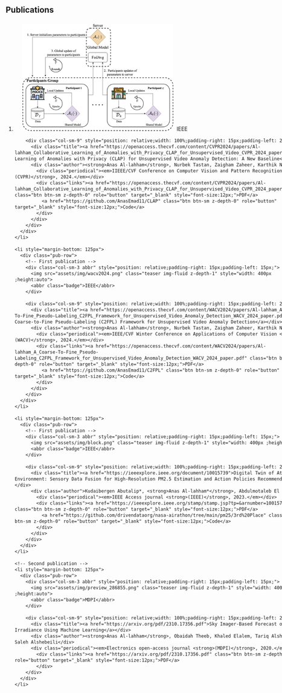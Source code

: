 <style>
  /* Add CSS rules to make images bigger */
  .col-sm-3 img.teaser {
    max-width: 400px; /* Adjust the max-width as needed */
    height: auto; /* Maintain the aspect ratio */
    margin-left: 5px; /* Increase the left margin of images */
    margin-right: 5px; /* Increase the right margin of images */
  }

  .col-sm-3 img.teaser {
    max-width: 400px; /* Adjust the max-width as needed */
    height: auto; /* Maintain the aspect ratio */
    margin-left: 5px; /* Increase the left margin of images */
    margin-right: 5px; /* Increase the right margin of images */
  }

  .col-sm-3 img.teaser {
    max-width: 400px; /* Adjust the max-width as needed */
    height: auto; /* Maintain the aspect ratio */
    margin-left: 5px; /* Increase the left margin of images */
    margin-right: 5px; /* Increase the right margin of images */
  }

  .col-sm-3 img.teaser {
    max-width: 400px; /* Adjust the max-width as needed */
    height: auto; /* Maintain the aspect ratio */
    margin-left: 5px; /* Increase the left margin of images */
    margin-right: 5px; /* Increase the right margin of images */
  }

  .col-sm-3 img.teaser {
    max-width: 400px; /* Adjust the max-width as needed */
    height: auto; /* Maintain the aspect ratio */
    margin-left: 5px; /* Increase the left margin of images */
    margin-right: 5px; /* Increase the right margin of images */
  }

  /* Add CSS rules to increase the space between images */
  .col-sm-3.abbr {
    margin-right: 5px; /* Increase the margin between images */
  }

  /* Add CSS rule to adjust margin for text next to images */
  .col-sm-9 {
    margin-left: 5px; /* Adjust the left margin for text next to images */
  }
</style>



<h2 id="publications" style="margin: 2px 0px -15px;">Publications</h2>

<div class="publications" style="width : 800px ; margin-top : 40px">
  <ol class="bibliography">
  <li style="margin-bottom: 125px">
      <div class="pub-row">
        <!-- First publication -->
        <div class="col-sm-3 abbr" style="position: relative;padding-right: 15px;padding-left: 15px;">
          <img src="assets/img/cvpr2024.png" class="teaser img-fluid z-depth-1" style="width: 400px ;height:auto">
          <abbr class="badge">IEEE</abbr>
        </div>

        <div class="col-sm-9" style="position: relative;width: 100%;padding-right: 15px;padding-left: 20px;">
          <div class="title"><a href="https://openaccess.thecvf.com/content/CVPR2024/papers/Al-lahham_Collaborative_Learning_of_Anomalies_with_Privacy_CLAP_for_Unsupervised_Video_CVPR_2024_paper.pdf">Collaborative Learning of Anomalies with Privacy (CLAP) for Unsupervised Video Anomaly Detection: A New Baseline</a></div>
          <div class="author"><strong>Anas Al-lahham</strong>, Nurbek Tastan, Zaigham Zaheer, Karthik Nandakumar
            <div class="periodical"><em>IIEEE/CVF Conference on Computer Vision and Pattern Recognition <strong>(CVPR)</strong>, 2024.</em></div>
            <div class="links"><a href="https://openaccess.thecvf.com/content/CVPR2024/papers/Al-lahham_Collaborative_Learning_of_Anomalies_with_Privacy_CLAP_for_Unsupervised_Video_CVPR_2024_paper.pdf" class="btn btn-sm z-depth-0" role="button" target="_blank" style="font-size:12px;">PDF</a>
              <a href="https://github.com/AnasEmad11/CLAP" class="btn btn-sm z-depth-0" role="button" target="_blank" style="font-size:12px;">Code</a>
            </div>
          </div>
        </div>
      </div>
    </li>

    <li style="margin-bottom: 125px">
      <div class="pub-row">
        <!-- First publication -->
        <div class="col-sm-3 abbr" style="position: relative;padding-right: 15px;padding-left: 15px;">
          <img src="assets/img/wacv2024.png" class="teaser img-fluid z-depth-1" style="width: 400px ;height:auto">
          <abbr class="badge">IEEE</abbr>
        </div>

        <div class="col-sm-9" style="position: relative;width: 100%;padding-right: 15px;padding-left: 20px;">
          <div class="title"><a href="https://openaccess.thecvf.com/content/WACV2024/papers/Al-lahham_A_Coarse-To-Fine_Pseudo-Labeling_C2FPL_Framework_for_Unsupervised_Video_Anomaly_Detection_WACV_2024_paper.pdf">A Coarse-to-Fine Pseudo-Labeling (C2FPL) Framework for Unsupervised Video Anomaly Detection</a></div>
          <div class="author"><strong>Anas Al-lahham</strong>, Nurbek Tastan, Zaigham Zaheer, Karthik Nandakumar
            <div class="periodical"><em>IEEE/CVF Winter Conference on Applications of Computer Vision <strong>(WACV)</strong>, 2024.</em></div>
            <div class="links"><a href="https://openaccess.thecvf.com/content/WACV2024/papers/Al-lahham_A_Coarse-To-Fine_Pseudo-Labeling_C2FPL_Framework_for_Unsupervised_Video_Anomaly_Detection_WACV_2024_paper.pdf" class="btn btn-sm z-depth-0" role="button" target="_blank" style="font-size:12px;">PDF</a>
              <a href="https://github.com/AnasEmad11/C2FPL" class="btn btn-sm z-depth-0" role="button" target="_blank" style="font-size:12px;">Code</a>
            </div>
          </div>
        </div>
      </div>
    </li>

    <li style="margin-bottom: 125px">
      <div class="pub-row">
        <!-- First publication -->
        <div class="col-sm-3 abbr" style="position: relative;padding-right: 15px;padding-left: 15px;">
          <img src="assets/img/block.png" class="teaser img-fluid z-depth-1" style="width: 400px ;height:auto">
          <abbr class="badge">IEEE</abbr>
        </div>

        <div class="col-sm-9" style="position: relative;width: 100%;padding-right: 15px;padding-left: 20px;">
          <div class="title"><a href="https://ieeexplore.ieee.org/document/10015739">Digital Twin of Atmospheric Environment: Sensory Data Fusion for High-Resolution PM2.5 Estimation and Action Policies Recommendation</a></div>
          <div class="author">Kudaibergen Abutalip*, <strong>Anas Al-lahham*</strong>, Abdulmotaleb El Saddik
            <div class="periodical"><em>IEEE Access journal <strong>(IEEE)</strong>, 2023.</em></div>
            <div class="links"><a href="https://ieeexplore.ieee.org/stamp/stamp.jsp?tp=&arnumber=10015739" class="btn btn-sm z-depth-0" role="button" target="_blank" style="font-size:12px;">PDF</a>
              <a href="https://github.com/drivendataorg/nasa-airathon/tree/main/pm25/3rd%20Place" class="btn btn-sm z-depth-0" role="button" target="_blank" style="font-size:12px;">Code</a>
            </div>
          </div>
        </div>
      </div>
    </li>

    <!-- Second publication -->
    <li style="margin-bottom: 125px">
      <div class="pub-row">
        <div class="col-sm-3 abbr" style="position: relative;padding-right: 15px;padding-left: 15px;">
          <img src="assets/img/preview_286855.png" class="teaser img-fluid z-depth-1" style="width: 400px ;height:auto">
          <abbr class="badge">MDPI</abbr>
        </div>

        <div class="col-sm-9" style="position: relative;width: 100%;padding-right: 15px;padding-left: 20px;">
          <div class="title"><a href="https://arxiv.org/pdf/2310.17356.pdf">Sky Imager-Based Forecast of Solar Irradiance Using Machine Learning</a></div>
          <div class="author"><strong>Anas Al-lahham</strong>, Obaidah Theeb, Khaled Elalem, Tariq Alshawi and Saleh Alshebeili</div>
          <div class="periodical"><em>Electronics open-access journal <strong>(MDPI)</strong>, 2020.</em></div>
            <div class="links"><a href="https://arxiv.org/pdf/2310.17356.pdf" class="btn btn-sm z-depth-0" role="button" target="_blank" style="font-size:12px;">PDF</a>
            </div>          
        </div>
      </div>
    </li>
  </ol>
</div>
